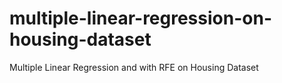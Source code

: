 # multiple-linear-regression-on-housing-dataset
Multiple Linear Regression  and with RFE on Housing Dataset
